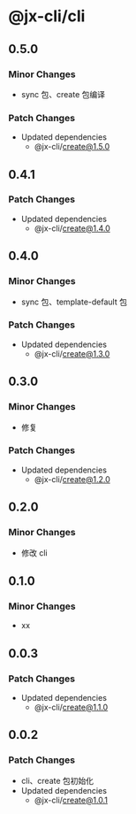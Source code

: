 # @jx-cli/cli

## 0.5.0

### Minor Changes

- sync 包、create 包编译

### Patch Changes

- Updated dependencies
  - @jx-cli/create@1.5.0

## 0.4.1

### Patch Changes

- Updated dependencies
  - @jx-cli/create@1.4.0

## 0.4.0

### Minor Changes

- sync 包、template-default 包

### Patch Changes

- Updated dependencies
  - @jx-cli/create@1.3.0

## 0.3.0

### Minor Changes

- 修复

### Patch Changes

- Updated dependencies
  - @jx-cli/create@1.2.0

## 0.2.0

### Minor Changes

- 修改 cli

## 0.1.0

### Minor Changes

- xx

## 0.0.3

### Patch Changes

- Updated dependencies
  - @jx-cli/create@1.1.0

## 0.0.2

### Patch Changes

- cli、create 包初始化
- Updated dependencies
  - @jx-cli/create@1.0.1
